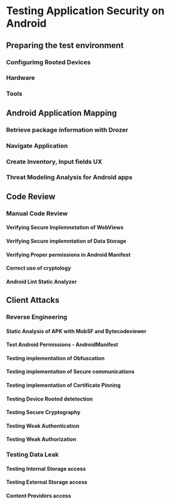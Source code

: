# Testing Application Security on Android

## Preparing the test environment
### Configurimg  Rooted Devices
### Hardware
### Tools

## Android Application Mapping
### Retrieve package information with Drozer
### Navigate Application
### Create Inventory, Input fields UX
### Threat Modeling Analysis for Android apps

## Code Review
### Manual Code Review
#### Verifying Secure Implemnetation of WebViews
#### Verifying Secure implemntation of Data Storage
#### Verifying Proper permissions in Android Manifest
#### Correct use of cryptology
#### Android Lint Static Analyzer

## Client Attacks
### Reverse Engineering
#### Static Analysis of APK with MobSF and Bytecodeviewer
#### Test Android Permissions - AndroidManifest
#### Testing implementation of Obfuscation
#### Testing implementation of Secure communications
#### Testing implementation of Certificate Pinning
#### Testing Device Rooted detetection
#### Testing Secure Cryptography
#### Testing Weak Authentication
#### Testing Weak Authorization

### Testing Data Leak
#### Testing Internal Storage access 
#### Testing External Storage access
#### Content Providers access
